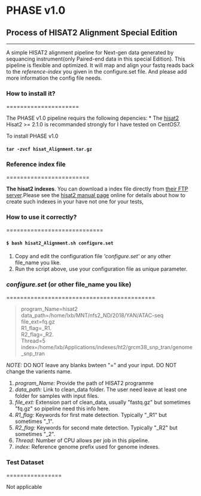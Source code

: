 # PHASE v1.0
## Process  of HISAT2 Alignment Special Edition
 ----
 A simple HISAT2 alignment pipeline for Next-gen data generated by sequancing instrument(only Paired-end data in this special Edition). This pipeline is flexible and optimized. It will map and align your fastq reads back to the *reference-index* you given in the configure.set file. And please add more information the config file needs.

### How to install it?
===================== 

 The PHASE v1.0 pipeline requirs the following depencies:
    * The <a href="http://ccb.jhu.edu/software/hisat2/index.shtml" target="_blank"> hisat2</a>
 Hisat2 >= 2.1.0 is recommanded strongly for I have tested on CentOS7.

 To install PHASE v1.0

 #### `tar -zvcf hisat_Alignment.tar.gz`

### Reference index file
========================

 **The hisat2 indexes**. You can download a index file directly from <a href="ftp://ftp.ccb.jhu.edu/pub/infphilo/hisat2/data" traget="_blank">their FTP server</a>.Please see the <a href="http://ccb.jhu.edu/software/hisat2/manual.shtml#getting-started-with-hisat2" target="_blank">hisat2 manual page</a> online for details about how to create such indexes in your have not one for your tests,

### How to use it correctly?
============================

#### `$ bash hisat2_Alignment.sh configure.set`

 1. Copy and edit the configuration file *'configure.set'* or any other file_name you like.
 2. Run the script above, use your configuration file as unique parameter.

### *configure.set* (or other file_name you like)
===========================================

 > program_Name=hisat2 <br>
 > data_path=/home/lxb/MNT/nfs2_ND/2018/YAN/ATAC-seq <br>
 > file_ext=fq.gz <br>
 > R1_flag=_R1. <br>
 > R2_flag=_R2. <br>
 > Thread=5 <br>
 > index=/home/lxb/Applications/indexes/ht2/grcm38_snp_tran/genome_snp_tran <br>


 *NOTE:* DO NOT leave any blanks bwteen "=" and your input. DO NOT change the varients name.
 1. *program_Name:* Provide the path of HISAT2 programme
 2. *data_path:* Link to clean_data folder. The user need leave at least one folder for samples with input files.
 3. *file_ext:* Extension part of clean_data, usually "fastq.gz" but sometimes "fq.gz" so pipeline need this info here.
 4. *R1_flag:* Keywords for first mate detection. Typically "_R1" but sometimes "_1".
 4. *R2_flag:* Keywords for second mate detection. Typically "_R2" but sometimes "_2".
 5. *Thread:* Number of CPU allows per job in this pipeline.
 6. *index:* Reference genome prefix used for genome indexes.

### Test Dataset
================

  Not applicable
